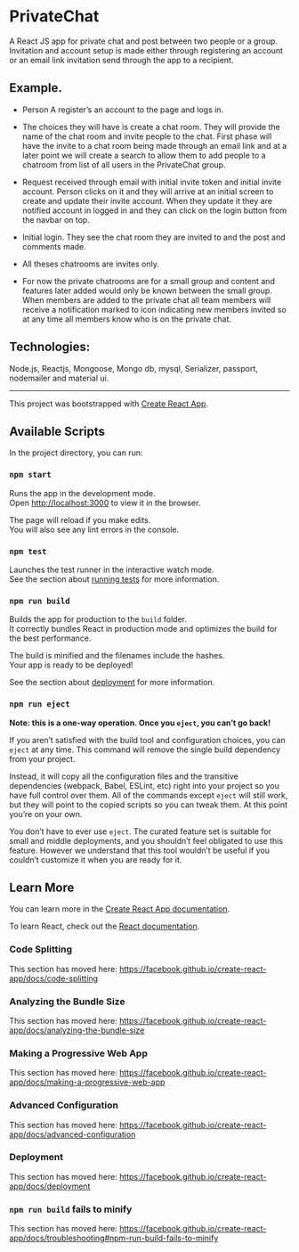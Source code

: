 # PrivateChat

A React JS app for private chat and post between two people or a group.
Invitation and account setup is made either through registering an account or an email link invitation send through the app to a recipient. 


## Example.  
* Person A register’s an account to the page and logs in.  

* The choices they will have is create a chat room.  They will provide the name of the chat room and invite people to the chat.  First phase will have the invite to a chat room being made through an email link and at a later point we will create a search to allow them to add people to a chatroom from list of all users in the PrivateChat group.

* Request received through email with initial invite token and initial invite account.  Person clicks on it and they will arrive at an initial screen to create and update their invite account.  When they update it they are notified account in logged in and they can click on the login button from the navbar on top. 

* Initial login.  They see the chat room they are invited to and the post and comments made.

* All theses chatrooms are invites only.

* For now the private chatrooms are for a small group and content and features later added would only be known between the small group.
When members are added to the private chat all team members will receive a notification marked to icon indicating new members invited so at any time all members know who is on the private chat.

## Technologies:

Node.js, Reactjs, Mongoose, Mongo db,  mysql, Serializer, passport, nodemailer and material ui.





-------------------------------------------------------------------------------------------------------------------------------------------------------------------------------

This project was bootstrapped with [Create React App](https://github.com/facebook/create-react-app).

## Available Scripts

In the project directory, you can run:

### `npm start`

Runs the app in the development mode.<br />
Open [http://localhost:3000](http://localhost:3000) to view it in the browser.

The page will reload if you make edits.<br />
You will also see any lint errors in the console.

### `npm test`

Launches the test runner in the interactive watch mode.<br />
See the section about [running tests](https://facebook.github.io/create-react-app/docs/running-tests) for more information.

### `npm run build`

Builds the app for production to the `build` folder.<br />
It correctly bundles React in production mode and optimizes the build for the best performance.

The build is minified and the filenames include the hashes.<br />
Your app is ready to be deployed!

See the section about [deployment](https://facebook.github.io/create-react-app/docs/deployment) for more information.

### `npm run eject`

**Note: this is a one-way operation. Once you `eject`, you can’t go back!**

If you aren’t satisfied with the build tool and configuration choices, you can `eject` at any time. This command will remove the single build dependency from your project.

Instead, it will copy all the configuration files and the transitive dependencies (webpack, Babel, ESLint, etc) right into your project so you have full control over them. All of the commands except `eject` will still work, but they will point to the copied scripts so you can tweak them. At this point you’re on your own.

You don’t have to ever use `eject`. The curated feature set is suitable for small and middle deployments, and you shouldn’t feel obligated to use this feature. However we understand that this tool wouldn’t be useful if you couldn’t customize it when you are ready for it.

## Learn More

You can learn more in the [Create React App documentation](https://facebook.github.io/create-react-app/docs/getting-started).

To learn React, check out the [React documentation](https://reactjs.org/).

### Code Splitting

This section has moved here: https://facebook.github.io/create-react-app/docs/code-splitting

### Analyzing the Bundle Size

This section has moved here: https://facebook.github.io/create-react-app/docs/analyzing-the-bundle-size

### Making a Progressive Web App

This section has moved here: https://facebook.github.io/create-react-app/docs/making-a-progressive-web-app

### Advanced Configuration

This section has moved here: https://facebook.github.io/create-react-app/docs/advanced-configuration

### Deployment

This section has moved here: https://facebook.github.io/create-react-app/docs/deployment

### `npm run build` fails to minify

This section has moved here: https://facebook.github.io/create-react-app/docs/troubleshooting#npm-run-build-fails-to-minify
